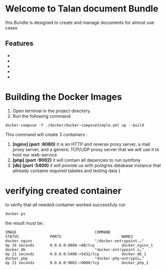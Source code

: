 # Welcome to Talan document Bundle
this Bundle is designed to create and manage documents for almost use cases 

## Features

- 
- 
- 
- 
- 

# Building the Docker Images
1. Open terminal in the project directory.
2. Run the following command: 
```
docker-compose -f ./docker/docker-composeSimple.yml up --build
```

This command will create 3 containers :
1.	**[nginx] (port :8080)** it is an HTTP and reverse proxy server, a mail proxy server, and a generic TCP/UDP proxy server that we will use it to host our web-service
2.	**[php] (port :9002)**  it will contain all depencies to run symfony 
3.	**[db] (port :5400)**   it will provide us with postgres database instance that allready containe required tabeles and testing data }

# verifying created container
to verify that all needed container worked successfuly run
``` 
docker ps

```
the result must be :
```
IMAGE                                   COMMAND                          STATUS              PORTS                           NAMES
docker_nginx                            "/docker-entrypoint.…"           Up 18 seconds       0.0.0.0:8080->80/tcp            docker_nginx_1
docker_db                               "docker-entrypoint.s…"           Up 21 seconds       0.0.0.0:5400->5432/tcp          docker_db_1
docker_php                              "docker-php-entrypoi…"           Up 21 seconds       0.0.0.0:9002->9000/tcp          docker_php_1

